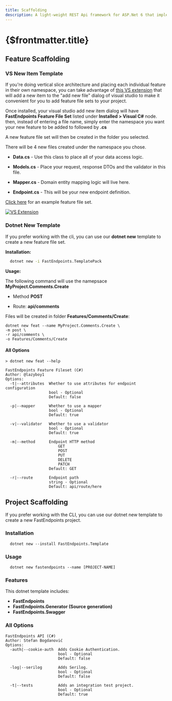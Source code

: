 ```yaml
---
title: Scaffolding
description: A light-weight REST Api framework for ASP.Net 6 that implements REPR (Request-Endpoint-Response) Pattern.
---
```


# {$frontmatter.title}

## Feature Scaffolding

### VS New Item Template

If you're doing vertical slice architecture and placing each individual feature in their own namespace, you can take advantage of [this VS extension](https://marketplace.visualstudio.com/items?itemName=dj-nitehawk.FastEndpointsVSExtension) that will add a new item to the "add new file" dialog of visual studio to make it convenient for you to add feature file sets to your project.

Once installed, your visual studio add new item dialog will have **FastEndpoints Feature File Set** listed under **Installed > Visual C#** node. then, instead of entering a file name, simply enter the namespace you want your new feature to be added to followed by **.cs**

A new feature file set will then be created in the folder you selected.

There will be 4 new files created under the namespace you chose.

- **Data.cs** - Use this class to place all of your data access logic.

- **Models.cs** - Place your request, response DTOs and the validator in this file.

- **Mapper.cs** - Domain entity mapping logic will live here.

- **Endpoint.cs** - This will be your new endpoint definition.

[Click here](https://github.com/dj-nitehawk/MiniDevTo/tree/main/Features/Author/Articles/SaveArticle) for an example feature file set.

<a href="/vslice.gif" target="_blank">
  <img src="/vslice.gif" alt="VS Extension" />
</a>

### Dotnet New Template

If you prefer working with the cli, you can use our **dotnet new** template to create a new feature file set.

**Installation:**

```sh |copy
  dotnet new -i FastEndpoints.TemplatePack
```

**Usage:**

The following command will use the namepsace **MyProject.Comments.Create**

- Method **POST**

- Route: **api/comments**

Files will be created in folder **Features/Comments/Create**:

```
dotnet new feat --name MyProject.Comments.Create \
-m post \
-r api/comments \
-o Features/Comments/Create
```

#### All Options

```
> dotnet new feat --help

FastEndpoints Feature Fileset (C#)
Author: @lazyboy1
Options:
  -t|--attributes  Whether to use attributes for endpoint configuration
                   bool - Optional
                   Default: false

  -p|--mapper      Whether to use a mapper
                   bool - Optional
                   Default: true

  -v|--validator   Whether to use a validator
                   bool - Optional
                   Default: true

  -m|--method      Endpoint HTTP method
                       GET
                       POST
                       PUT
                       DELETE
                       PATCH
                   Default: GET

  -r|--route       Endpoint path
                   string - Optional
                   Default: api/route/here
```

## Project Scaffolding

If you prefer working with the CLI, you can use our dotnet new template to create a new FastEndpoints project.

### Installation

```sh|copy
  dotnet new --install FastEndpoints.Template
```

### Usage

```sh|copy
  dotnet new fastendpoints --name [PROJECT-NAME]
```

### Features

This dotnet template includes:

- **FastEndpoints**
- **FastEndpoints.Generator (Source generation)**
- **FastEndpoints.Swagger**

### All Options

```
FastEndpoints API (C#)
Author: Stefan Bogdanović
Options:
  -auth|--cookie-auth  Adds Cookie Authentication.
                       bool - Optional
                       Default: false

  -log|--serilog       Adds Serilog.
                       bool - Optional
                       Default: false

  -t|--tests           Adds an integration test project.
                       bool - Optional
                       Default: true
```
